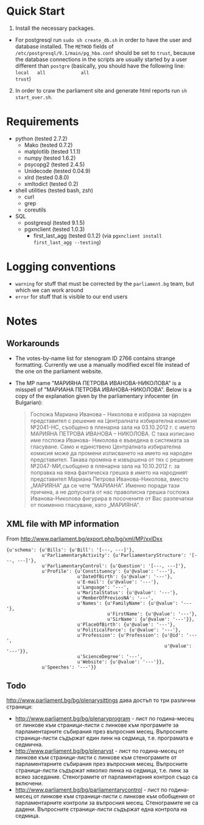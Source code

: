 # Quick Start

 1. Install the necessary packages.
   - For postgresql run `sudo sh create_db.sh` in order to have the user and
     database installed. The `METHOD` fields of
     `/etc/postgresql/9.1/main/pg_hba.conf` should be set to `trust`, because
     the database connections in the scripts are usually started by a user
     different than `postgre` (basically, you should have the following line:
     `local   all             all                                     trust`)
 2. In order to craw the parliament site and generate html reports run
`sh start_over.sh`.

# Requirements

 - python (tested 2.7.2)
   - Mako (tested 0.7.2)
   - matplotlib (tested 1.1.1)
   - numpy (tested 1.6.2)
   - psycopg2 (tested 2.4.5)
   - Unidecode (tested 0.04.9)
   - xlrd (tested 0.8.0)
   - xmltodict (tested 0.2)
 - shell utilities (tested bash, zsh)
   - curl
   - grep
   - coreutils
 - SQL
   - postgresql (tested 9.1.5)
   - pgxnclient (tested 1.0.3)
     - first_last_agg (tested 0.1.2) (via `pgxnclient install first_last_agg --testing`)

# Logging conventions
 - `warning` for stuff that must be corrected by the `parliament.bg` team, but
   which we can work around
 - `error` for stuff that is visible to our end users

# Notes

## Workarounds

*   The votes-by-name list for stenogram ID 2766 contains strange formatting.
Currently we use a manually modified excel file instead of the one on the
parliament website.

*   The MP name "МАРИЯНА ПЕТРОВА ИВАНОВА-НИКОЛОВА" is a misspell of
"МАРИАНА ПЕТРОВА ИВАНОВА-НИКОЛОВА". Below is a copy of the explanation given
by the parliamentary infocenter (in Bulgarian):

    > Госпожа Мариана Иванова – Николова е избрана за народен представител с решение на Централната избирателна комисия №2041-НС, съобщено в пленарна зала на 03.10.2012 г. с името МАРИЯНА ПЕТРОВА ИВАНОВА – НИКОЛОВА.  С така изписано име госпожа Иванова- Николова е въведена в системата за гласуване. Само и единствено Централната избирателна комисия може да промени изписването на името на народен представител. Такава промяна е извършена от тях с решение №2047-МИ,съобщено в пленарна зала на 10.10.2012 г. за поправка на явна фактическа грешка в името на народният представител Мариана Петрова Иванова-Николова, вместо „МАРИЯНА” да се чете ”МАРИАНА”. Именно поради тази причина, а не допусната от нас правописна грешка госпожа Иванова-Николова фигурира в посочените от Вас разпечатки от поименно гласуване, като „МАРИЯНА".

## XML file with MP information 

From http://www.parliament.bg/export.php/bg/xml/MP/xxIDxx 

```
{u'schema': {u'Bills': {u'Bill': '[---, ---]'},
             u'ParliamentaryActivity': {u'ParliamentaryStructure': '[---, ---]'},
             u'ParliamentaryControl': {u'Question': '[---, ---]'},
             u'Profile': {u'Constituency': {u'@value': '---'},
                          u'DateOfBirth': {u'@value': '---'},
                          u'E-mail': {u'@value': '---'},
                          u'Language': '---',
                          u'MaritalStatus': {u'@value': '---'},
                          u'MemberOfPreviosNA': '---',
                          u'Names': {u'FamilyName': {u'@value': '---'},
                                     u'FirstName': {u'@value': '---'},
                                     u'SirName': {u'@value': '---'}},
                          u'PlaceOfBirth': {u'@value': '---'},
                          u'PoliticalForce': {u'@value': '---'},
                          u'Profession': {u'Profession': {u'@id': '---',
                                                          u'@value': '---'}},
                          u'ScienceDegree': '---',
                          u'Website': {u'@value': '---'}},
             u'Speeches': '---'}}
```

## Todo

http://www.parliament.bg/bg/plenarysittings дава достъп то три различни
страници:

 - http://www.parliament.bg/bg/plenaryprogram - лист по година-месец от
   линкове към страници-листи с линкове към програмите за парламентарните
   събирания през въпросния месец. Въпросните страници-листи съдържат един линк
   на седмица, т.е. програмата е седмична.
 - http://www.parliament.bg/bg/plenaryst - лист по година-месец от
   линкове към страници-листи с линкове към стенограмите от парламентарните
   събирания през въпросния месец. Въпросните страници-листи съдържат няколко
   линка на седмица, т.е. линк за всяко заседание. Стенограмите от
   парламентарния контрол също са включени.
 - http://www.parliament.bg/bg/parliamentarycontrol - лист по година-месец от
   линкове към страници-листи с линкове към обобщения от парламентарните
   контроли за въпросния месец. Стенограмите не са дадени. Въпросните
   страници-листи съдържат една контрола на седмица.
